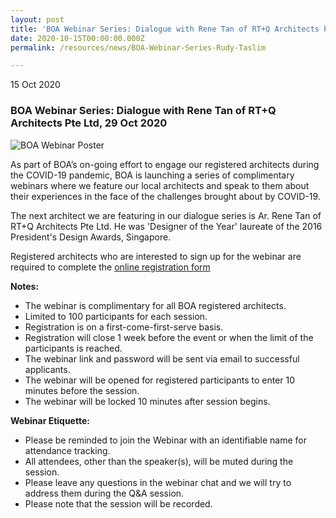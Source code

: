 ```yaml
---
layout: post
title: 'BOA Webinar Series: Dialogue with Rene Tan of RT+Q Architects Pte Ltd'
date: 2020-10-15T00:00:00.000Z
permalink: /resources/news/BOA-Webinar-Series-Rudy-Taslim

---
```


15 Oct 2020

### **BOA Webinar Series: Dialogue with Rene Tan of RT+Q Architects Pte Ltd, 29 Oct 2020**

![BOA Webinar Poster](/images/Dialogue-with-Rene-Tan.jpg)

As part of BOA’s on-going effort to engage our registered architects during the COVID-19 pandemic, BOA is launching a series of complimentary webinars where we feature our local architects and speak to them about their experiences in the face of the challenges brought about by COVID-19. 

The next architect we are featuring in our dialogue series is Ar. Rene Tan of RT+Q Architects Pte Ltd. He was 'Designer of the Year' laureate of the 2016 President's Design Awards, Singapore.

Registered architects who are interested to sign up for the webinar are required to complete the [online registration form](https://docs.google.com/forms/d/1BSiKAgvlSv0dtMya9-gxq8mJRKiOcEmhJnYYUh0jUZY/edit)

**Notes:**
* The webinar is complimentary for all BOA registered architects. 
* Limited to 100 participants for each session. 
* Registration is on a first-come-first-serve basis. 
* Registration will close 1 week before the event or when the limit of the participants is reached.
* The webinar link and password will be sent via email to successful applicants. 
* The webinar will be opened for registered participants to enter 10 minutes before the session.
* The webinar will be locked 10 minutes after session begins.

**Webinar Etiquette:**
* Please be reminded to join the Webinar with an identifiable name for attendance tracking.
* All attendees, other than the speaker(s), will be muted during the session.
* Please leave any questions in the webinar chat and we will try to address them during the Q&A session.
* Please note that the session will be recorded.
